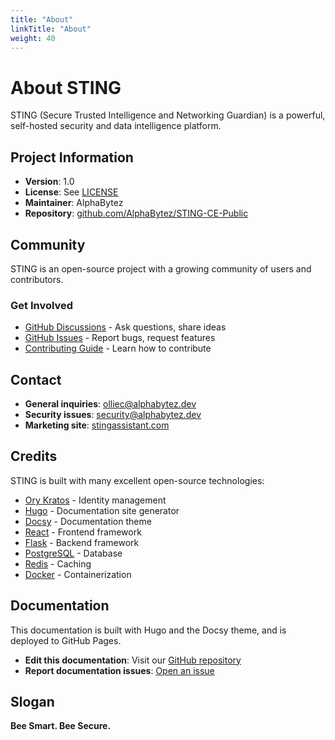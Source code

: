 ```yaml
---
title: "About"
linkTitle: "About"
weight: 40
---
```


# About STING

STING (Secure Trusted Intelligence and Networking Guardian) is a powerful, self-hosted security and data intelligence platform.

## Project Information

- **Version**: 1.0
- **License**: See [LICENSE](https://github.com/AlphaBytez/STING-CE-Public/blob/main/LICENSE)
- **Maintainer**: AlphaBytez
- **Repository**: [github.com/AlphaBytez/STING-CE-Public](https://github.com/AlphaBytez/STING-CE-Public)

## Community

STING is an open-source project with a growing community of users and contributors.

### Get Involved

- [GitHub Discussions](https://github.com/AlphaBytez/STING-CE-Public/discussions) - Ask questions, share ideas
- [GitHub Issues](https://github.com/AlphaBytez/STING-CE-Public/issues) - Report bugs, request features
- [Contributing Guide](https://github.com/AlphaBytez/STING-CE-Public/blob/main/CONTRIBUTING.md) - Learn how to contribute

## Contact

- **General inquiries**: olliec@alphabytez.dev
- **Security issues**: security@alphabytez.dev
- **Marketing site**: [stingassistant.com](https://stingassistant.com)

## Credits

STING is built with many excellent open-source technologies:

- [Ory Kratos](https://www.ory.sh/kratos/) - Identity management
- [Hugo](https://gohugo.io/) - Documentation site generator
- [Docsy](https://www.docsy.dev/) - Documentation theme
- [React](https://reactjs.org/) - Frontend framework
- [Flask](https://flask.palletsprojects.com/) - Backend framework
- [PostgreSQL](https://www.postgresql.org/) - Database
- [Redis](https://redis.io/) - Caching
- [Docker](https://www.docker.com/) - Containerization

## Documentation

This documentation is built with Hugo and the Docsy theme, and is deployed to GitHub Pages.

- **Edit this documentation**: Visit our [GitHub repository](https://github.com/AlphaBytez/STING-CE-Public)
- **Report documentation issues**: [Open an issue](https://github.com/AlphaBytez/STING-CE-Public/issues/new)

## Slogan

**Bee Smart. Bee Secure.**
